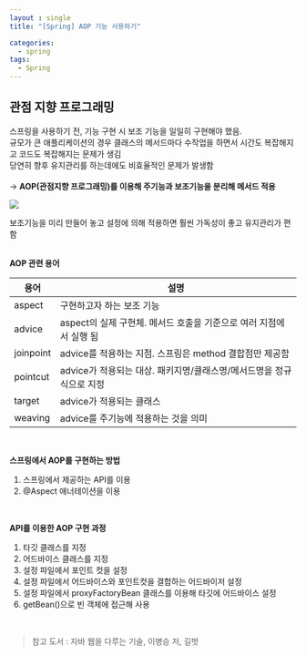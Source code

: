 ```yaml
---
layout : single
title: "[Spring] AOP 기능 사용하기"

categories:
  - spring
tags:
  - Spring
---
```


## 관점 지향 프로그래밍

스프링을 사용하기 전, 기능 구현 시 보조 기능을 일일히 구현해야 했음.<br>규모가 큰 애플리케이션의 경우 클래스의 메서드마다 수작업을 하면서 시간도 복잡해지고 코드도 복잡해지는 문제가 생김<br>당연히 향후 유지관리를 하는데에도 비효율적인  문제가 발생함<br><br> → **AOP(관점지향 프로그래밍)를 이용해 주기능과 보조기능을 분리해 메서드 적용**

![](https://blog.kakaocdn.net/dn/PkW5T/btqGJwK59LX/kLkt0D318W93TQLTbdWF40/img.png)

보조기능을 미리 만들어 놓고 설정에 의해 적용하면 훨씬 가독성이 좋고 유지관리가 편함<br><br>

**AOP 관련 용어**

| 용어 | 설명 |
|--|--|
| aspect | 구현하고자 하는 보조 기능 |
| advice | aspect의 실제 구현체. 메서드 호출을 기준으로 여러 지점에서 실행 됨 |
| joinpoint | advice를 적용하는 지점. 스프링은 method 결합점만 제공함 |
| pointcut | advice가 적용되는 대상. 패키지명/클래스명/메서드명을 정규식으로 지정 |
| target| advice가 적용되는 클래스 |
| weaving | advice를 주기능에 적용하는 것을 의미 |

<br>

**스프링에서 AOP를 구현하는 방법**
1. 스프링에서 제공하는 API를 이용
2. @Aspect 애너테이션을 이용

<BR>

**API를 이용한 AOP 구현 과정**
1. 타깃 클래스를 지정 
2. 어드바이스 클래스를 지정
3. 설정 파일에서 포인트 컷을 설정
4. 설정 파일에서 어드바이스와 포인트컷을 결합하는 어드바이저 설정
5. 설정 파일에서 proxyFactoryBean 클래스를 이용해 타깃에 어드바이스 설정
6. getBean()으로 빈 객체에 접근해 사용

<BR>

> 참고 도서 : 자바 웹을 다루는 기술, 이병승 저, 길벗
